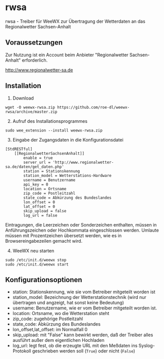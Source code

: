 # rwsa

rwsa - Treiber für WeeWX zur Übertragung der Wetterdaten an das Regionalwetter Sachsen-Anhalt

## Voraussetzungen

Zur Nutzung ist ein Account beim Anbieter "Regionalwetter Sachsen-Anhalt" erforderlich.

  http://www.regionalwetter-sa.de

## Installation

1) Download

```
wget -O weewx-rwsa.zip https://github.com/roe-dl/weewx-rwsa/archive/master.zip
```

2) Aufruf des Installationsprogrammes

```
sudo wee_extension --install weewx-rwsa.zip
```

3) Eingabe der Zugangsdaten in die Konfigurationsdatei

```
[StdRESTful]
    [[RegionalwetterSachsenAnhalt]]
        enable = true
        server_url = 'http://www.regionalwetter-sa.de/daten/get_daten.php'
        station = Stationskennung
        station_model = Wetterstations-Hardware
        username = Benutzername
        api_key = 0
        location = Ortsname
        zip_code = Postleitzahl
        state_code = Abkürzung des Bundeslandes
        lon_offset = 0
        lat_offset = 0
        skip_upload = false
        log_url = false
```

Eintragungen, die Leerzeichen oder Sonderzeichen enthalten, müssen in Anführungszeichen oder Hochkommata eingeschlossen werden. 
Umlaute müssen mit Prozentzeichen übersetzt werden, wie es in Browsereingabezeilen gemacht wird.

4) WeeWX neu starten

```
sudo /etc/init.d/weewx stop
sudo /etc/init.d/weewx start
```

## Konfigurationsoptionen

* station: Stationskennung, wie sie vom Betreiber mitgeteilt worden ist
* station_model: Bezeichnung der Wetterstationstechnik (wird nur übertragen und angzeigt, hat sonst keine Bedeutung)
* username: Benutzername, wie er vom Betreiber mitgeteilt worden ist.
* location: Ortsname, wo die Wetterstation steht
* zip_code: zugehörige Postleitzahl 
* state_code: Abkürzung des Bundeslandes
* lon_offset,lat_offset: im Normalfall 0
* skip_upload: mit "False" kann bewirkt werden, daß der Treiber alles ausführt außer dem eigentlichen Hochladen
* log_url: legt fest, ob die erzeugte URL mit den Meßdaten ins Syslog-Protokoll geschrieben werden soll (`True`) oder nicht (`False`)
